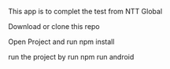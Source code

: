This app is to complet the test from NTT Global

Download or clone this repo

Open Project and run npm install

run the project by run npm run android
